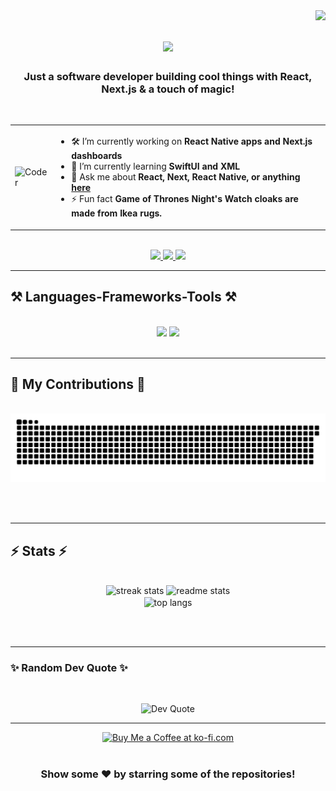<img align="right" src="https://visitor-badge.laobi.icu/badge?page_id=bhumiksoni99.bhumiksoni99" />
<h1 align="center">
    <img src="https://readme-typing-svg.herokuapp.com/?font=Righteous&size=35&center=true&vCenter=true&width=500&height=70&duration=4000&lines=Hi+There!+👋;+I'm+Bhumik+Soni!;" />
</h1>

<h3 align="center">Just a software developer building cool things with React, Next.js & a touch of magic!</h3>

<br/>

<table align="center">
    <tr>
        <td>
            <img src="https://github.com/raghavk16/raghavk16/blob/master/coderman.gif" alt="Coder" width="400" height="250" />
        </td>
        <td>
            <ul>
                <li>🛠️ I’m currently working on <strong>React Native apps and Next.js dashboards</strong></li>
                <li>🌱 I’m currently learning <strong>SwiftUI and XML</strong></li>
                <li>💬 Ask me about <strong>React, Next, React Native, or anything <a href="https://github.com/bhumiksoni99/bhumiksoni99/issues">here</a></strong></li>
                <li>⚡ Fun fact <strong>Game of Thrones Night's Watch cloaks are made from Ikea rugs.</strong></li>
            </ul>
        </td>
    </tr>
</table>

<br/>

<div align="center"> 
  <a href="mailto:saksham.nasa05@gmail.com">
    <img src="https://img.shields.io/badge/Gmail-333333?style=for-the-badge&logo=gmail&logoColor=red" />
  </a>
  <a href="https://www.linkedin.com/in/bhumik-soni" target="_blank">
    <img src="https://img.shields.io/badge/LinkedIn-0077B5?style=for-the-badge&logo=linkedin&logoColor=white" />
  </a>
  <a href="https://github.com/bhumiksoni99" target="_blank">
     <img src="https://img.shields.io/badge/GitHub-171515?style=for-the-badge&logo=github&logoColor=white" /> 
  </a>
</div>

<hr/>

<h2 align="left">⚒️ Languages-Frameworks-Tools ⚒️</h2>
<br/>
<div align="center">
    <img src="https://skillicons.dev/icons?i=react,next,express,nodejs,redux,css,mysql,mongo,graphql,swift,materialui,yarn" />
    <img src="https://skillicons.dev/icons?i=git,github,docker" /><br>
</div>

<br/>
<hr/>

<div align="left">
  <h2>🐍 My Contributions 🐍</h2>
  <br>
  <img alt="snake eating my contributions" src="https://raw.githubusercontent.com/skshm11/skshm11/output/github-contribution-grid-snake.svg" />
  
  <br/><br/>
</div>

<hr/>

<h2 align="left">⚡ Stats ⚡</h2>
<br>
<div align=center>
  <img width=390 src="https://github-readme-streak-stats-salesp07.vercel.app/?user=bhumiksoni99&count_private=true&theme=react&border_radius=10" alt="streak stats"/>
  <img width=390 src="https://github-readme-stats-salesp07.vercel.app/api?username=bhumiksoni99&count_private=true&show_icons=true&theme=react&rank_icon=github&border_radius=10" alt="readme stats" />
  <br/>
  <img width=325 align="center" src="https://github-readme-stats-salesp07.vercel.app/api/top-langs/?username=bhumiksoni99&hide=HTML&langs_count=8&layout=compact&theme=react&border_radius=10&size_weight=0.5&count_weight=0.5&exclude_repo=github-readme-stats" alt="top langs" />
</div>

<br/><br/>

<hr/>


<h3 align="left">✨ Random Dev Quote ✨</h3>
<br>
<p align="center">
  <img src="https://quotes-github-readme.vercel.app/api?type=horizontal&theme=dark" alt="Dev Quote" />
</p>
<hr>

<div align="center">
<a href='https://ko-fi.com/sakshamnasa' target='_blank'><img height='64' style='border:0px;height:64px;' src='https://storage.ko-fi.com/cdn/kofi1.png?v=3' border='0' alt='Buy Me a Coffee at ko-fi.com' /></a>
</div>

<br>
<div align="center">

### Show some ❤️ by starring some of the repositories!

</div>
<br/>
